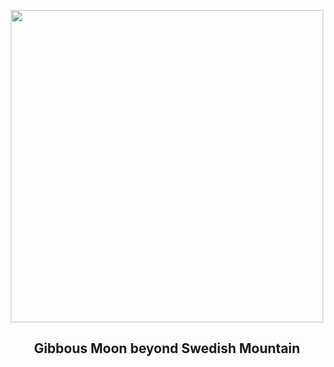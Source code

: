 
<p align="center"><img src="https://apod.nasa.gov/apod/image/2311/GibbousMoon_Strand_960.jpg" width="500" height="500"></p>
<h2 align="center"> Gibbous Moon beyond Swedish Mountain </h2>
